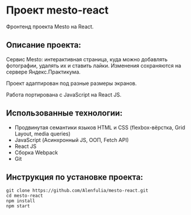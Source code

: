 # Проект mesto-react
Фронтенд проекта Mesto на React.

## Описание проекта:
Сервис Mesto: интерактивная страница, куда можно добавлять фотографии, удалять их и ставить лайки. Изменения сохраняются на сервере Яндекс.Практикума.

Проект адаптирован под разные размеры экранов.

Работа портирована с JavaScript на React JS.


## Использованные технологии:
* Продвинутая семантики языков HTML и CSS (flexbox-вёрстка, Grid Layout, media queries)
* JavaScript (Асинхронный JS, ООП, Fetch API)
* React JS
* Сборка Webpack
* Git

## Инструкция по установке проекта:
```
git clone https://github.com/Alenfulia/mesto-react.git
cd mesto-react
npm install
npm start
```
